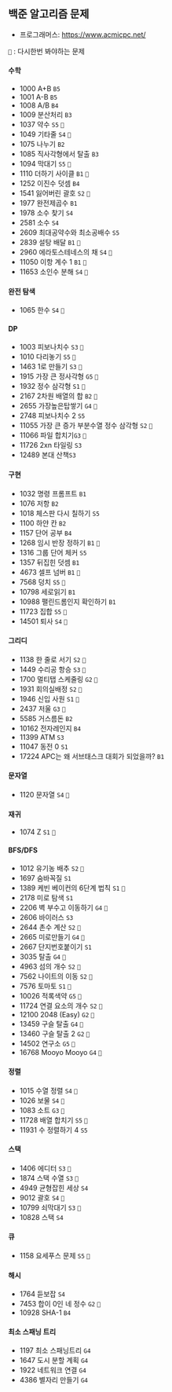 ## 백준 알고리즘 문제

- 프로그래머스: https://www.acmicpc.net/

`👀` : 다시한번 봐야하는 문제

#### 수학

- 1000 A+B `B5`
- 1001 A-B `B5`
- 1008 A/B `B4`
- 1009 분산처리 `B3`
- 1037 약수 `S5` `👀`
- 1049 기타줄 `S4` `👀`
- 1075 나누기 `B2`
- 1085 직사각형에서 탈출 `B3`
- 1094 막대기 `S5` `👀`
- 1110 더하기 사이클 `B1` `👀`
- 1252 이진수 덧셈 `B4`
- 1541 잃어버린 괄호 `S2` `👀`
- 1977 완전제곱수 `B1`
- 1978 소수 찾기 `S4`
- 2581 소수 `S4`
- 2609 최대공약수와 최소공배수 `S5`
- 2839 설탕 배달 `B1` `👀`
- 2960 에라토스테네스의 채 `S4` `👀`
- 11050 이항 계수 1 `B1` `👀`
- 11653 소인수 분해 `S4` `👀`

#### 완전 탐색

- 1065 한수 `S4` `👀`

#### DP

- 1003 피보나치수 `S3` `👀`
- 1010 다리놓기 `S5` `👀`
- 1463 1로 만들기 `S3` `👀`
- 1915 가장 큰 정사각형 `G5` `👀`
- 1932 정수 삼각형 `S1` `👀`
- 2167 2차원 배열의 합 `B2` `👀`
- 2655 가장높은탑쌓기 `G4` `👀`
- 2748 피보나치수 2 `S5`
- 11055 가장 큰 증가 부분수열 정수 삼각형 `S2` `👀`
- 11066 파일 합치기`G3` `👀`
- 11726 2xn 타일링 `S3`
- 12489 본대 산책`S3`

#### 구현

- 1032 명령 프롬프트 `B1`
- 1076 저항 `B2`
- 1018 체스판 다시 칠하기 `S5`
- 1100 하얀 칸 `B2 `
- 1157 단어 공부 `B4`
- 1268 임시 반장 정하기 `B1` `👀`
- 1316 그룹 단어 체커 `S5`
- 1357 뒤집힌 덧셈 `B1`
- 4673 셀프 넘버 `B1` `👀`
- 7568 덩치 `S5` `👀`
- 10798 세로읽기 `B1`
- 10988 팰린드롬인지 확인하기 `B1 `
- 11723 집합 `S5` `👀`
- 14501 퇴사 `S4` `👀`

#### 그리디

- 1138 한 줄로 서기 `S2` `👀`
- 1449 수리공 항승 `S3` `👀`
- 1700 멀티탭 스케줄링 `G2` `👀`
- 1931 회의실배정 `S2` `👀`
- 1946 신입 사원 `S1` `👀`
- 2437 저울 `G3` `👀`
- 5585 거스름돈 `B2`
- 10162 전자레인지 `B4`
- 11399 ATM `S3`
- 11047 동전 0 `S1`
- 17224 APC는 왜 서브태스크 대회가 되었을까? `B1`

#### 문자열

- 1120 문자열 `S4` `👀`

#### 재귀

- 1074 Z `S1` `👀`

#### BFS/DFS

- 1012 유기농 배추 `S2` `👀`
- 1697 숨바꼭질 `S1`
- 1389 케빈 베이컨의 6단계 법칙 `S1` `👀`
- 2178 미로 탐색 `S1`
- 2206 벽 부수고 이동하기 `G4` `👀`
- 2606 바이러스 `S3`
- 2644 촌수 계산 `S2` `👀`
- 2665 미로만들기 `G4` `👀`
- 2667 단지번호붙이기 `S1`
- 3035 탈출 `G4` `👀`
- 4963 섬의 개수 `S2` `👀`
- 7562 나이트의 이동 `S2` `👀`
- 7576 토마토 `S1` `👀`
- 10026 적록색약 `G5` `👀`
- 11724 연결 요소의 개수 `S2` `👀`
- 12100 2048 (Easy) `G2` `👀`
- 13459 구슬 탈출 `G4` `👀`
- 13460 구슬 탈출 2 `G2` `👀`
- 14502 연구소 `G5` `👀`
- 16768 Mooyo Mooyo `G4` `👀`

#### 정렬

- 1015 수열 정렬 `S4` `👀`
- 1026 보물 `S4` `👀`
- 1083 소트 `G3` `👀`
- 11728 배열 합치기 `S5` `👀`
- 11931 수 정렬하기 4 `S5`

#### 스택

- 1406 에디터 `S3` `👀`
- 1874 스택 수열 `S3` `👀`
- 4949 균형잡힌 세상 `S4`
- 9012 괄호 `S4` `👀`
- 10799 쇠막대기 `S3` `👀`
- 10828 스택 `S4`

#### 큐

- 1158 요세푸스 문제 `S5` `👀`

#### 해시

- 1764 듣보잡 `S4`
- 7453 합이 0인 네 정수 `G2` `👀`
- 10928 SHA-1 `B4`

#### 최소 스패닝 트리

- 1197 최소 스패닝트리 `G4`
- 1647 도시 분할 계획 `G4`
- 1922 네트워크 연결 `G4`
- 4386 별자리 만들기 `G4`

